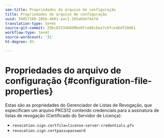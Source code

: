 ```yaml
---
seo-title: Propriedades do arquivo de configuração
title: Propriedades do arquivo de configuração
uuid: 56057160-286b-4601-aac1-265a6def4e74
translation-type: tm+mt
source-git-commit: 29bc8323460d9be0fce66cbea7c6fce46df20d61
workflow-type: tm+mt
source-wordcount: '31'
ht-degree: 0%

---
```



# Propriedades do arquivo de configuração {#configuration-file-properties}

Estas são as propriedades do Gerenciador de Listas de Revogação, que especificam um arquivo PKCS12 contendo credenciais para a assinatura de listas de revogação (Certificado do Servidor de Licença):

* `revocation.sign.certfile=license-server-credentials.pfx`
* `revocation.sign.certpass=password`

